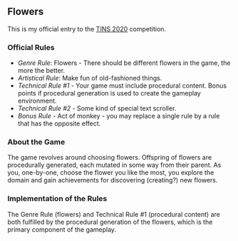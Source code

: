 ## Flowers

This is my official entry to the [TINS 2020](https://tins.amarillion.org/2020/rules) competition.

### Official Rules

* *Genre Rule*: Flowers - There should be different flowers in the game, the more the better.
* *Artistical Rule*: Make fun of old-fashioned things.
* *Technical Rule #1* - Your game must include procedural content. Bonus points if procedural generation is used to create the gameplay environment.
* *Technical Rule #2* - Some kind of special text scroller.
* *Bonus Rule* - Act of monkey - you may replace a single rule by a rule that has the opposite effect.

### About the Game

The game revolves around choosing flowers.  Offspring of flowers are procedurally generated, each mutated in some way from their parent.
As you, one-by-one, choose the flower you like the most, you explore the domain and gain achievements for discovering (creating?) new flowers.

### Implementation of the Rules

The Genre Rule (flowers) and Technical Rule #1 (procedural content) are both fulfilled by the procedural generation of the flowers, which is the
primary component of the gameplay.

